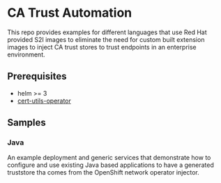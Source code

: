 # CA Trust Automation
This repo provides examples for different languages that use Red Hat provided S2I images to eliminate the need for custom built extension images to inject CA trust stores to trust endpoints in an enterprise environment.

## Prerequisites
* helm >= 3
* [cert-utils-operator](https://github.com/redhat-cop/cert-utils-operator)

## Samples

### Java
An example deployment and generic services that demonstrate how to configure and use existing Java based applications to have a generated truststore tha comes from the OpenShift network operator injector.